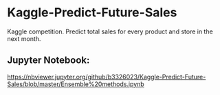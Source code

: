# Kaggle-Predict-Future-Sales
Kaggle competition. Predict total sales for every product and store in the next month.
## Jupyter Notebook:
https://nbviewer.jupyter.org/github/b3326023/Kaggle-Predict-Future-Sales/blob/master/Ensemble%20methods.ipynb